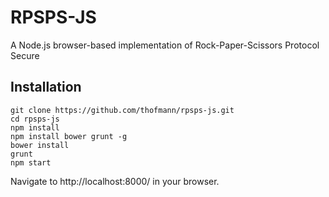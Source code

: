 RPSPS-JS
========

A Node.js browser-based implementation of Rock-Paper-Scissors Protocol Secure

## Installation

```
git clone https://github.com/thofmann/rpsps-js.git
cd rpsps-js
npm install
npm install bower grunt -g
bower install
grunt
npm start
```

Navigate to http://localhost:8000/ in your browser.